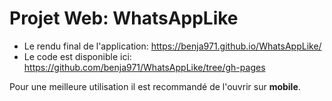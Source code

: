 # Projet Web: WhatsAppLike

-   Le rendu final de l'application: https://benja971.github.io/WhatsAppLike/
-   Le code est disponible ici: https://github.com/benja971/WhatsAppLike/tree/gh-pages

Pour une meilleure utilisation il est recommandé de l'ouvrir sur **mobile**.
